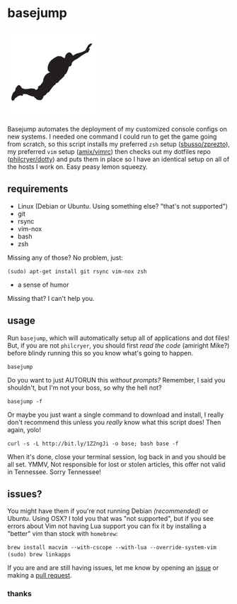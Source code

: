 basejump
=====
![](basejump.png)

Basejump automates the deployment of my customized console configs on new systems. I needed one command I could run to get the game going from scratch, so this script installs my preferred `zsh` setup ([sbusso/zprezto](https://github.com/sbusso/zprezto)), my preferred `vim` setup ([amix/vimrc](https://github.com/amix/vimrc)) then checks out my dotfiles repo ([philcryer/dotty](https://github.com/philcryer/dotty)) and puts them in place so I have an identical setup on all of the hosts I work on. Easy peasy lemon squeezy.

## requirements

* Linux (Debian or Ubuntu. Using something else? "that's not supported")
* git
* rsync
* vim-nox
* bash
* zsh

Missing any of those? No problem, just:

```
(sudo) apt-get install git rsync vim-nox zsh
```

* a sense of humor

Missing that? I can't help you.

## usage

Run `basejump`, which will automatically setup all of applications and dot files! But, if you are not `philcryer`, you should first _read the code_ (amiright Mike?) before blindy running this so you know what's going to happen.

```
basejump
```

Do you want to just AUTORUN this *without prompts?* Remember, I said you shouldn't, but I'm not your boss, so why the hell not?

```
basejump -f
```

Or maybe you just want a single command to download and install, I really don't recommend this unless you *really* know what this script does! Then again, yolo!

```
curl -s -L http://bit.ly/1Z2ngJi -o base; bash base -f
```

When it's done, close your terminal session, log back in and you should be all set. YMMV, Not responsible for lost or stolen articles, this offer not valid in Tennessee. Sorry Tennessee! 

## issues?

You might have them if you're not running Debian _(recommended)_ or Ubuntu. Using OSX? I told you that was "not supported", but if you see errors about Vim not having Lua support you can fix it by installing a "better" vim than stock with `homebrew`:

```
brew install macvim --with-cscope --with-lua --override-system-vim
(sudo) brew linkapps
```

If you are and are still having issues, let me know by opening an [issue](https://github.com/philcryer/basejump/issues) or making a [pull request](https://github.com/philcryer/basejump/pulls).

### thanks
